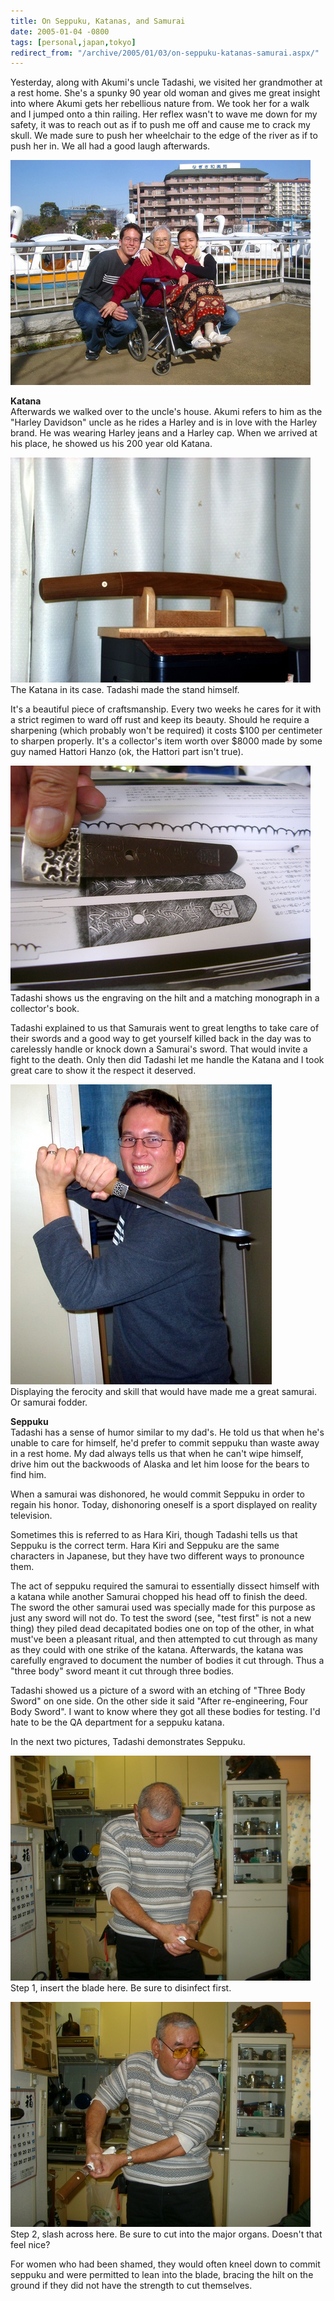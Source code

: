 ```yaml
---
title: On Seppuku, Katanas, and Samurai
date: 2005-01-04 -0800
tags: [personal,japan,tokyo]
redirect_from: "/archive/2005/01/03/on-seppuku-katanas-samurai.aspx/"
---
```


Yesterday, along with Akumi's uncle Tadashi, we visited her grandmother
at a rest home. She's a spunky 90 year old woman and gives me great
insight into where Akumi gets her rebellious nature from. We took her
for a walk and I jumped onto a thin railing. Her reflex wasn't to wave
me down for my safety, it was to reach out as if to push me off and
cause me to crack my skull. We made sure to push her wheelchair to the
edge of the river as if to push her in. We all had a good laugh
afterwards.

![Akumi's Grandma](/images/GrandMaMa.jpg)

**Katana**\
 Afterwards we walked over to the uncle's house. Akumi refers to him as
the "Harley Davidson" uncle as he rides a Harley and is in love with the
Harley brand. He was wearing Harley jeans and a Harley cap. When we
arrived at his place, he showed us his 200 year old Katana.

![Katana](/images/Katana.jpg) \
 The Katana in its case. Tadashi made the stand himself.

It's a beautiful piece of craftsmanship. Every two weeks he cares for it
with a strict regimen to ward off rust and keep its beauty. Should he
require a sharpening (which probably won't be required) it costs \$100
per centimeter to sharpen properly. It's a collector's item worth over
\$8000 made by some guy named Hattori Hanzo (ok, the Hattori part isn't
true).

![Collector's Item](/images/KatanaCollectorItem.jpg) \
 Tadashi shows us the engraving on the hilt and a matching monograph in
a collector's book.

Tadashi explained to us that Samurais went to great lengths to take care
of their swords and a good way to get yourself killed back in the day
was to carelessly handle or knock down a Samurai's sword. That would
invite a fight to the death. Only then did Tadashi let me handle the
Katana and I took great care to show it the respect it deserved.

![Me with Katana](/images/Katanaphil.jpg) \
 Displaying the ferocity and skill that would have made me a great
samurai. Or samurai fodder.

**Seppuku**\
 Tadashi has a sense of humor similar to my dad's. He told us that when
he's unable to care for himself, he'd prefer to commit seppuku than
waste away in a rest home. My dad always tells us that when he can't
wipe himself, drive him out the backwoods of Alaska and let him loose
for the bears to find him.

When a samurai was dishonored, he would commit Seppuku in order to
regain his honor. Today, dishonoring oneself is a sport displayed on
reality television.

Sometimes this is referred to as Hara Kiri, though Tadashi tells us that
Seppuku is the correct term. Hara Kiri and Seppuku are the same
characters in Japanese, but they have two different ways to pronounce
them.

The act of seppuku required the samurai to essentially dissect himself
with a katana while another Samurai chopped his head off to finish the
deed. The sword the other samurai used was specially made for this
purpose as just any sword will not do. To test the sword (see, "test
first" is not a new thing) they piled dead decapitated bodies one on top
of the other, in what must've been a pleasant ritual, and then attempted
to cut through as many as they could with one strike of the katana.
Afterwards, the katana was carefully engraved to document the number of
bodies it cut through. Thus a "three body" sword meant it cut through
three bodies.

Tadashi showed us a picture of a sword with an etching of "Three Body
Sword" on one side. On the other side it said "After re-engineering,
Four Body Sword". I want to know where they got all these bodies for
testing. I'd hate to be the QA department for a seppuku katana.

In the next two pictures, Tadashi demonstrates Seppuku.

![Seppuku demonstration step 1](/images/SeppukuPart1.jpg) \
 Step 1, insert the blade here. Be sure to disinfect first.

![](/images/SeppukuPart2.jpg) \
 Step 2, slash across here. Be sure to cut into the major organs.
Doesn't that feel nice?

For women who had been shamed, they would often kneel down to commit
seppuku and were permitted to lean into the blade, bracing the hilt on
the ground if they did not have the strength to cut themselves.

